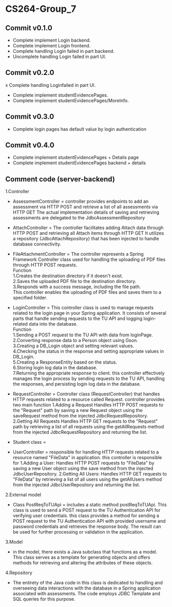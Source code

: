 # CS264-Group_7
## Commit v0.1.0
- Complete implement Login backend.
- Complete implement Login frontend.
- Complete handling Login failed in part backend.
- Uncomplete handling Login failed in part UI.

## Commit v0.2.0
x Complete handling Loginfailed in part UI.
- Complete implement studentEvidencePages.
- Complete implement studentEvidencePages/MoreInfo.

## Commit v0.3.0
- Complete login pages has default value by login authentication

## Commit v0.4.0
- Complete implement studentEvidencePages + Details page 
- Complete implement studentEvidencePages backend + details

## Comment code (server-backend)       
    
1.Controller
- AssessmentController = controller provides endpoints to add an assessment via HTTP POST and retrieve a list of all assessments via HTTP GET The actual implementation details of saving and retrieving assessments are delegated to the JdbcAssessmentRepository

- AttachController = The controller facilitates adding Attach data through HTTP POST and retrieving all Attach items through HTTP GET It utilizes a repository (JdbcAttachRepository) that has been injected to handle database connectivity.
  
- FileAttachmentController = The controller represents a Spring Framework Controller class used for handling the uploading of PDF files through HTTP POST requests.   
Function    
1.Creates the destination directory if it doesn't exist.   
2.Saves the uploaded PDF file to the destination directory.   
3.Responds with a success message, including the file path.   
This controller enables the uploading of PDF files and saves them to a specified folder.

- LoginController = This controller class is used to manage requests related to the login page in your Spring application. It consists of several parts that handle sending requests to the TU API and logging login-related data into the database.                  
Function                     
1.Sending a POST request to the TU API with data from loginPage.         
2.Converting response data to a Person object using Gson.          
3.Creating a DB_Login object and setting relevant values.     
4.Checking the status in the response and setting appropriate values in DB_Login.  
5.Creating a ResponseEntity based on the status.  
6.Storing login log data in the database.  
7.Returning the appropriate response to client.
this controller effectively manages the login process by sending requests to the TU API, handling the responses, and persisting login log data in the database.

 -  RequestController = Controller class (RequestController) that handles HTTP requests related to a resource called Request.
controller provides two main function
1.Adding a Request
Handles HTTP POST requests to the "Request" path by saving a new Request object using the saveRequest method from the injected JdbcRequestRepository.
2.Getting All Requests
Handles HTTP GET requests to the "Request" path by retrieving a list of all requests using the getAllRequests method from the injected JdbcRequestRepository and returning the list.

- Student class = 

- UserController = responsible for handling HTTP requests related to a resource named "FileData" in application.
this controller is responsible for 
1.Adding a User:
Handles HTTP POST requests to "FileData" by saving a new User object using the save method from the injected JdbcUserRepository.
2.Getting All Users:
Handles HTTP GET requests to "FileData" by retrieving a list of all users using the getAllUsers method from the injected JdbcUserRepository and returning the list.

2.External model
- Class PostReqToTUApi = includes a static method postReqToTUApi. This class is used to send a POST request to the TU Authentication API  for verifying user credentials. this class provides a method for sending a POST request to the TU Authentication API with provided username and password credentials and retrieves the response body. The result can be used for further processing or validation in the application.
  
3.Model
- in the model, there exists a Java subclass that functions as a model. This class serves as a template for generating objects and offers methods for retrieving and altering the attributes of these objects.

4.Repository
- The entirety of the Java code in this class is dedicated to handling and overseeing data interactions with the database in a Spring application associated with assessments. The code employs JDBC Template and SQL queries for this purpose.
